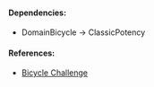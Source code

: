 #### Dependencies:
- DomainBicycle &#8594; ClassicPotency

#### References:
- [Bicycle Challenge](https://www.wi-inf.uni-duisburg-essen.de/MULTI2018/wp-content/uploads/2018/03/MULTI2018-BicycleChallenge.pdf)
